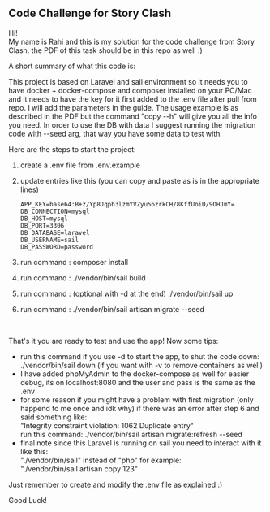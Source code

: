 ## Code Challenge for Story Clash

Hi!\
My name is Rahi and this is my solution for the code challenge from Story Clash. the PDF of this task should be in this repo as well :)

A short summary of what this code is:

This project is based on Laravel and sail environment so it needs you to have docker + docker-compose and composer installed on your PC/Mac and it needs to have the key for it first added to the .env file after pull from repo. I will add the parameters in the guide. The usage example is as described in the PDF but the command "copy --h" will give you all the info you need. In order to use the DB with data I suggest running the migration code with --seed arg, that way you have some data to test with. 

Here are the steps to start the project:

1. create a .env file from .env.example
2. update entries like this (you can copy and paste as is in the appropriate lines)
   
    ```.env
    APP_KEY=base64:B+z/Yp8Jqpb3lzmYVZyu56zrkCH/8KffUoiD/9OHJmY=
    DB_CONNECTION=mysql
    DB_HOST=mysql
    DB_PORT=3306
    DB_DATABASE=laravel
    DB_USERNAME=sail
    DB_PASSWORD=password
    ```
4. run command : composer install 
5. run command : ./vendor/bin/sail build
6. run command : (optional with -d at the end)  ./vendor/bin/sail up
7. run command : ./vendor/bin/sail artisan migrate --seed
<br /> 

That's it you are ready to test and use the app! Now some tips:
- run this command if you use -d to start the app, to shut the code down:  
./vendor/bin/sail down (if you want with -v to remove containers as well)
- I have added phpMyAdmin to the docker-compose as well for easier debug, its on localhost:8080 and the user and pass is the same as the .env
- for some reason if you might have a problem with first migration (only happend to me once and idk why) if there was an error after step 6 and said something like:<br />  "Integrity constraint violation: 1062 Duplicate entry" <br /> 
 run this command:  ./vendor/bin/sail artisan migrate:refresh --seed
- final note since this Laravel is running on sail you need to interact with it like this:\
 "./vendor/bin/sail" instead of "php" for example:\
 "./vendor/bin/sail artisan copy 123"

Just remember to create and modify the .env file as explained :)


Good Luck!
